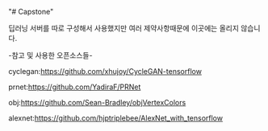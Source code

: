 "# Capstone"

딥러닝 서버를 따로 구성해서 사용했지만 여러 제약사항때문에 이곳에는 올리지 않습니다.

-참고 및 사용한 오픈소스들-

cyclegan:https://github.com/xhujoy/CycleGAN-tensorflow

prnet:https://github.com/YadiraF/PRNet

obj:https://github.com/Sean-Bradley/objVertexColors

alexnet:https://github.com/hjptriplebee/AlexNet_with_tensorflow
